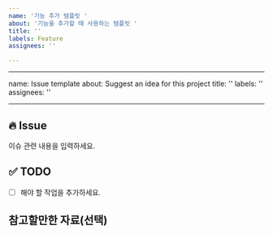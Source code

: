 ```yaml
---
name: '기능 추가 템플릿 '
about: '기능을 추가할 때 사용하는 템플릿 '
title: ''
labels: Feature
assignees: ''

---
```


---
name: Issue template
about: Suggest an idea for this project
title: ''
labels: ''
assignees: ''

---

## 🔥 Issue
이슈 관련 내용을 입력하세요.

## ✅ TODO
- [ ]  해야 할 작업을 추가하세요.

## 참고할만한 자료(선택)
